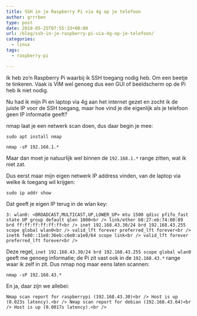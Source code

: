 ```yaml
---
title: SSH in je Raspberry Pi via 4g op je telefoon
author: grrrben
type: post
date: 2018-05-25T07:55:33+00:00
url: /blog/ssh-in-je-raspberry-pi-via-4g-op-je-telefoon/
categories:
  - linux
tags:
  - raspberry-pi

---
```

Ik heb zo&#8217;n Raspberry Pi waarbij ik SSH toegang nodig heb. Om een beetje te tinkeren. Vaak is VIM wel genoeg dus een GUI of beeldscherm op de Pi heb ik niet nodig.

Nu had ik mijn Pi en laptop via 4g aan het internet gezet en zocht ik de juiste IP voor de SSH toegang, maar hoe vind je die eigenlijk als je telefoon geen IP informatie geeft?<!--more-->

nmap laat je een netwerk scan doen, dus daar begin je mee:

`sudo apt install nmap`

`nmap -sP 192.168.1.*`

Maar dan moet je natuurlijk wel binnen de `192.168.1.*` range zitten, wat ik niet zat.

Dus eerst maar mijn eigen netwerk IP address vinden, van de laptop via welke ik toegang wil krijgen:

`sudo ip addr show`

Dat geeft je eigen IP terug in de wlan key:

`3: wlan0: <BROADCAST,MULTICAST,UP,LOWER_UP> mtu 1500 qdisc pfifo_fast state UP group default qlen 1000<br />
link/ether b8:27:eb:74:80:89 brd ff:ff:ff:ff:ff:ff<br />
inet 192.168.43.30/24 brd 192.168.43.255 scope global wlan0<br />
valid_lft forever preferred_lft forever<br />
inet6 fe80::11e8:36eb:c6e0:a1e0/64 scope link<br />
valid_lft forever preferred_lft forever<br />
` 

Deze regel, `inet 192.168.43.30/24 brd 192.168.43.255 scope global wlan0` geeft me genoeg informatie; de Pi zit vast ook in de `192.168.43.*` range waar ik zelf in zit. Dus nmap nog maar eens laten scannen:

`nmap -sP 192.168.43.*`

En ja, daar zijn we allebei:

`Nmap scan report for raspberrypi (192.168.43.30)<br />
Host is up (0.023s latency).<br />
Nmap scan report for debian (192.168.43.64)<br />
Host is up (0.0017s latency).<br />
`